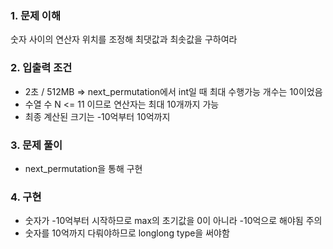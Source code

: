 ### 1. 문제 이해
숫자 사이의 연산자 위치를 조정해 최댓값과 최솟값을 구하여라

### 2. 입출력 조건
- 2초 / 512MB => next_permutation에서 int일 때 최대 수행가능 개수는 10이었음
- 수열 수 N <= 11 이므로 연산자는 최대 10개까지 가능
- 최종 계산된 크기는 -10억부터 10억까지

### 3. 문제 풀이
- next_permutation을 통해 구현

### 4. 구현
- 숫자가 -10억부터 시작하므로 max의 초기값을 0이 아니라 -10억으로 해야됨 주의
- 숫자를 10억까지 다뤄야하므로 longlong type을 써야함
